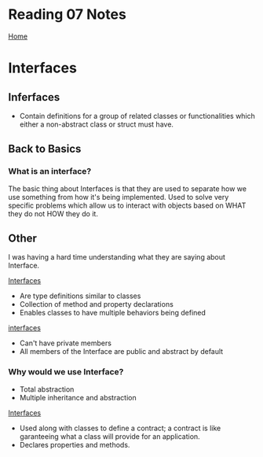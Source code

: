 # Reading 07 Notes

[Home](README.md)

# Interfaces

## Inferfaces
- Contain definitions for a group of related classes or functionalities which either a non-abstract class or struct must have. 

## Back to Basics
### What is an interface?
The basic thing about Interfaces is that they are used to separate how we use something from how it's being implemented. Used to solve very specific problems which allow us to interact with objects based on WHAT they do not HOW they do it.

## Other 
I was having a hard time understanding what they are saying about Interface.

[Interfaces](https://en.wikibooks.org/wiki/C_Sharp_Programming/Interfaces#:~:text=An%20INTERFACE%20in%20C%23%20is,of%20method%20and%20property%20declarations.)
- Are type definitions similar to classes
- Collection of method and property declarations
- Enables classes to have multiple behaviors being defined

[interfaces](https://www.geeksforgeeks.org/c-sharp-interface/)
- Can't have private members
- All members of the Interface are public and abstract by default
### Why would we use Interface?
- Total abstraction
- Multiple inheritance and abstraction

[Interfaces](https://www.guru99.com/c-sharp-interface.html)
- Used along with classes to define a contract; a contract is like garanteeing what a class will provide for an application.
- Declares properties and methods.
